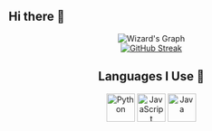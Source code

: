 ## Hi there 👋
<div align="center">
  <img src="https://github-readme-activity-graph.vercel.app/graph?username=PS-Wizard&theme=react-dark" alt="Wizard's Graph">
  <br/>
  <a href="https://git.io/streak-stats">
    <img src="https://streak-stats.demolab.com?user=PS-Wizard&theme=transparent&hide_border=true&short_numbers=true" alt="GitHub Streak">
  </a>
  <h2>Languages I Use 🚀</h2>
  <img src="https://cdn.jsdelivr.net/gh/devicons/devicon/icons/python/python-original.svg" width="50" alt="Python" />
  <img src="https://cdn.jsdelivr.net/gh/devicons/devicon/icons/javascript/javascript-original.svg" width="50" alt="JavaScript" />
  <img src="https://cdn.jsdelivr.net/gh/devicons/devicon/icons/java/java-original.svg" width="50" alt="Java" />

</div>



<!--
Here are some ideas to get you started:

- 🔭 I’m currently working on ...
- 🌱 I’m currently learning ...
- 👯 I’m looking to collaborate on ...
- 🤔 I’m looking for help with ...
- 💬 Ask me about ...
- 📫 How to reach me: ...
- 😄 Pronouns: ...
- ⚡ Fun fact: ...
-->
